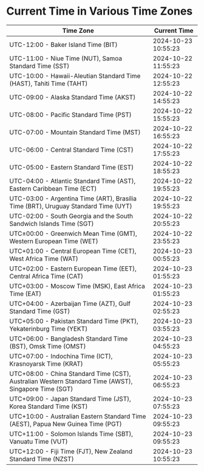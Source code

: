 # Current Time in Various Time Zones

| Time Zone | Current Time |
|-----------|--------------|
| UTC-12:00 - Baker Island Time (BIT) | 2024-10-23 10:55:23 |
| UTC-11:00 - Niue Time (NUT), Samoa Standard Time (SST) | 2024-10-22 11:55:23 |
| UTC-10:00 - Hawaii-Aleutian Standard Time (HAST), Tahiti Time (TAHT) | 2024-10-22 12:55:23 |
| UTC-09:00 - Alaska Standard Time (AKST) | 2024-10-22 14:55:23 |
| UTC-08:00 - Pacific Standard Time (PST) | 2024-10-22 15:55:23 |
| UTC-07:00 - Mountain Standard Time (MST) | 2024-10-22 16:55:23 |
| UTC-06:00 - Central Standard Time (CST) | 2024-10-22 17:55:23 |
| UTC-05:00 - Eastern Standard Time (EST) | 2024-10-22 18:55:23 |
| UTC-04:00 - Atlantic Standard Time (AST), Eastern Caribbean Time (ECT) | 2024-10-22 19:55:23 |
| UTC-03:00 - Argentina Time (ART), Brasília Time (BRT), Uruguay Standard Time (UYT) | 2024-10-22 19:55:23 |
| UTC-02:00 - South Georgia and the South Sandwich Islands Time (SGT) | 2024-10-22 20:55:23 |
| UTC±00:00 - Greenwich Mean Time (GMT), Western European Time (WET) | 2024-10-22 23:55:23 |
| UTC+01:00 - Central European Time (CET), West Africa Time (WAT) | 2024-10-23 00:55:23 |
| UTC+02:00 - Eastern European Time (EET), Central Africa Time (CAT) | 2024-10-23 01:55:23 |
| UTC+03:00 - Moscow Time (MSK), East Africa Time (EAT) | 2024-10-23 01:55:23 |
| UTC+04:00 - Azerbaijan Time (AZT), Gulf Standard Time (GST) | 2024-10-23 02:55:23 |
| UTC+05:00 - Pakistan Standard Time (PKT), Yekaterinburg Time (YEKT) | 2024-10-23 03:55:23 |
| UTC+06:00 - Bangladesh Standard Time (BST), Omsk Time (OMST) | 2024-10-23 04:55:23 |
| UTC+07:00 - Indochina Time (ICT), Krasnoyarsk Time (KRAT) | 2024-10-23 05:55:23 |
| UTC+08:00 - China Standard Time (CST), Australian Western Standard Time (AWST), Singapore Time (SGT) | 2024-10-23 06:55:23 |
| UTC+09:00 - Japan Standard Time (JST), Korea Standard Time (KST) | 2024-10-23 07:55:23 |
| UTC+10:00 - Australian Eastern Standard Time (AEST), Papua New Guinea Time (PGT) | 2024-10-23 09:55:23 |
| UTC+11:00 - Solomon Islands Time (SBT), Vanuatu Time (VUT) | 2024-10-23 09:55:23 |
| UTC+12:00 - Fiji Time (FJT), New Zealand Standard Time (NZST) | 2024-10-23 10:55:23 |
